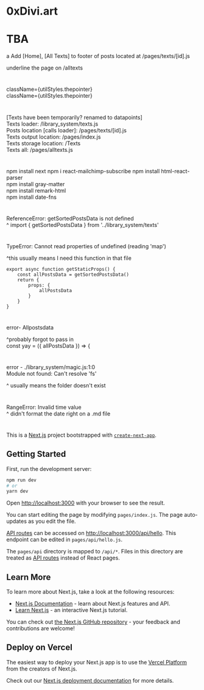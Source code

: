 # 0xDivi.art

# TBA 
a
Add [Home], [All Texts] to footer of posts located at /pages/texts/[id].js

underline the page on /alltexts  

# ###########

className={utilStyles.thepointer}  
className={utilStyles.thepointer}  

# ###########

[Texts have been temporarily? renamed to datapoints]  
Texts loader: /library_system/texts.js   
Posts location [calls loader]: /pages/texts/[id].js   
Texts output location: /pages/index.js   
Texts storage location: /Texts   
Texts all: /pages/alltexts.js   
  
# ###########

npm install next 
npm i react-mailchimp-subscribe
npm install html-react-parser  
npm install gray-matter    
npm install remark-html    
npm install date-fns    

# ###########

ReferenceError: getSortedPostsData is not defined   
^ import { getSortedPostsData } from '../library_system/texts'



# ### 

TypeError: Cannot read properties of undefined (reading 'map')   

^this usually means I need this function in that file   

```
export async function getStaticProps() {   
    const allPostsData = getSortedPostsData()   
    return {   
        props: {   
            allPostsData  
        }  
    }   
}  
```

# ### 

error- Allpostsdata   

^probably forgot to pass in   
const yay = ({ allPostsData }) => {   

# ###

error - ./library_system/magic.js:1:0  
Module not found: Can't resolve 'fs'  

^ usually means the folder doesn't exist  

# ###

RangeError: Invalid time value   
^ didn't format the date right on a .md file 


# ###########

This is a [Next.js](https://nextjs.org/) project bootstrapped with [`create-next-app`](https://github.com/vercel/next.js/tree/canary/packages/create-next-app).

## Getting Started

First, run the development server:

```bash
npm run dev
# or
yarn dev
```

Open [http://localhost:3000](http://localhost:3000) with your browser to see the result.

You can start editing the page by modifying `pages/index.js`. The page auto-updates as you edit the file.

[API routes](https://nextjs.org/docs/api-routes/introduction) can be accessed on [http://localhost:3000/api/hello](http://localhost:3000/api/hello). This endpoint can be edited in `pages/api/hello.js`.

The `pages/api` directory is mapped to `/api/*`. Files in this directory are treated as [API routes](https://nextjs.org/docs/api-routes/introduction) instead of React pages.

## Learn More

To learn more about Next.js, take a look at the following resources:

- [Next.js Documentation](https://nextjs.org/docs) - learn about Next.js features and API.
- [Learn Next.js](https://nextjs.org/learn) - an interactive Next.js tutorial.

You can check out [the Next.js GitHub repository](https://github.com/vercel/next.js/) - your feedback and contributions are welcome!

## Deploy on Vercel

The easiest way to deploy your Next.js app is to use the [Vercel Platform](https://vercel.com/new?utm_medium=default-template&filter=next.js&utm_source=create-next-app&utm_campaign=create-next-app-readme) from the creators of Next.js.

Check out our [Next.js deployment documentation](https://nextjs.org/docs/deployment) for more details.
